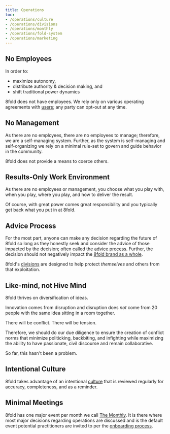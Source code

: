 ```yaml
---
title: Operations
toc:
- /operations/culture
- /operations/divisions
- /operations/monthly
- /operations/fold-system
- /operations/marketing
---
```


## No Employees

In order to:

* maximize autonomy,
* distribute authority & decision making, and
* shift traditional power dynamics

8fold does not have employees. We rely only on various operating agreements with [users](/user-groups#users-or-customers); any party can opt-out at any time.

## No Management

As there are no employees, there are no employees to manage; therefore, we are a self-managing system. Further, as the system is self-managing and self-organizing we rely on a minimal rule-set to govern and guide behavior in the community. 

8fold does not provide a means to coerce others.

## Results-Only Work Environment

As there are no employees or management, you choose what you play with, when you play, where you play, and how to deliver the result.

Of course, with great power comes great responsibility and you typically get back what you put in at 8fold.

## Advice Process

For the most part, anyone can make any decision regarding the future of 8fold so long as they honestly seek and consider the advice of those impacted by the decision; often called the [advice process](http://www.reinventingorganizationswiki.com/Decision_Making). Further, the decision should not negatively impact the [8fold brand as a whole](/operations/marketing/).

8fold's [divisions](/operations/divisions) are designed to help protect _themselves_ and others from that exploitation.

## Like-mind, not Hive Mind

8fold thrives on diversification of ideas. 

Innovation comes from disruption and disruption does _not_ come from 20 people with the same idea sitting in a room together. 

There will be conflict. There will be tension. 

Therefore, we should do our due diligence to ensure the creation of conflict norms that minimize politicking, backbiting, and infighting while maximizing the ability to have passionate, civil discourse and remain collaborative.

So far, this hasn't been a problem.

## Intentional Culture

8fold takes advantage of an intentional [culture](/operations/culture) that is reviewed regularly for accuracy, completeness, and as a reminder.

## Minimal Meetings

8fold has one major event per month we call [The Monthly](/operations/monthly). It is there where most major decisions regarding operations are discussed and is the default event potential practitioners are invited to per the [onboarding process](/practitioners/onboarding).